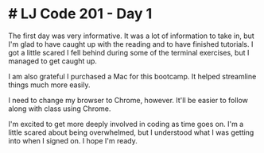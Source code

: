 <h1># LJ Code 201 - Day 1</h1>

The first day was very informative. It was a lot of information to take in, but I'm glad to have caught up with the reading and to have finished tutorials. I got a little scared I fell behind during some of the terminal exercises, but I managed to get caught up.

I am also grateful I purchased a Mac for this bootcamp. It helped streamline things much more easily.

I need to change my browser to Chrome, however. It'll be easier to follow along with class using Chrome.

I'm excited to get more deeply involved in coding as time goes on. I'm a little scared about being overwhelmed, but I understood what I was getting into when I signed on. I hope I'm ready.
